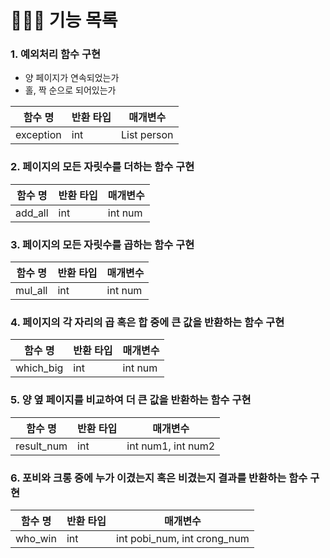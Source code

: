 # 👩🏻‍💻 기능 목록

### 1. 예외처리 함수 구현
  - 양 페이지가 연속되었는가
  - 홀, 짝 순으로 되어있는가

  | 함수 명 | 반환 타입 | 매개변수 |
  | --- | --- | --- |
  | exception | int | List<Integer> person |

### 2. 페이지의 모든 자릿수를 더하는 함수 구현
  
  | 함수 명 | 반환 타입 | 매개변수 |
  | --- | --- | --- |
  | add_all | int | int num |
  
### 3. 페이지의 모든 자릿수를 곱하는 함수 구현
  
  | 함수 명 | 반환 타입 | 매개변수 |
  | --- | --- | --- |
  | mul_all | int | int num |
  
### 4. 페이지의 각 자리의 곱 혹은 합 중에 큰 값을 반환하는 함수 구현
  
  | 함수 명 | 반환 타입 | 매개변수 |
  | --- | --- | --- |
  | which_big | int | int num |
  
### 5. 양 옆 페이지를 비교하여 더 큰 값을 반환하는 함수 구현
  
  | 함수 명 | 반환 타입 | 매개변수 |
  | --- | --- | --- |
  | result_num | int | int num1, int num2 |
  
### 6. 포비와 크롱 중에 누가 이겼는지 혹은 비겼는지 결과를 반환하는 함수 구현
  
  | 함수 명 | 반환 타입 | 매개변수 |
  | --- | --- | --- |
  | who_win | int | int pobi_num, int crong_num |
